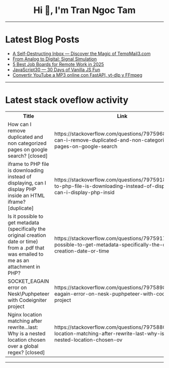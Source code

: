 <h1 align="center">Hi 👋, I'm Tran Ngoc Tam</h1>

---

# Latest Blog Posts 
<!-- BLOG-POST-LIST:START -->
- [A Self-Destructing Inbox — Discover the Magic of TempMail3.com](https://dev.to/walker876/a-self-destructing-inbox-discover-the-magic-of-tempmail3com-10bo)
- [From Analog to Digital: Signal Simulation](https://dev.to/simon_chauveau_27459e6bb5/from-analog-to-digital-signal-simulation-1hm0)
- [5 Best Job Boards for Remote Work in 2025](https://dev.to/moope/5-best-job-boards-for-remote-work-in-2025-3ben)
- [JavaScript30 — 30 Days of Vanilla JS Fun](https://dev.to/ml318097/javascript30-30-days-of-vanilla-js-fun-2mbc)
- [Convertir YouTube a MP3 online con FastAPI, yt-dlp y FFmpeg](https://dev.to/whario/convertir-youtube-a-mp3-online-con-fastapi-yt-dlp-y-ffmpeg-1622)
<!-- BLOG-POST-LIST:END -->

---

# Latest stack oveflow activity
<table>
  <tr><th>Title</th><th>Link</th></tr>
  <!-- STACKOVERFLOW:START --><tr><td>How can I remove duplicated and non categorized pages on google search? [closed]</td><td>https://stackoverflow.com/questions/79759683/how-can-i-remove-duplicated-and-non-categorized-pages-on-google-search</td></tr><tr><td>iframe to PHP file is downloading instead of displaying, can I display PHP inside an HTML iframe? [duplicate]</td><td>https://stackoverflow.com/questions/79759180/iframe-to-php-file-is-downloading-instead-of-displaying-can-i-display-php-insid</td></tr><tr><td>Is it possible to get metadata &lpar;specifically the original creation date or time&rpar; from a .pdf that was emailed to me as an attachment in PHP?</td><td>https://stackoverflow.com/questions/79759173/is-it-possible-to-get-metadata-specifically-the-original-creation-date-or-time</td></tr><tr><td>SOCKET_EAGAIN error on Nesk\Puphpeteer with Codeigniter project</td><td>https://stackoverflow.com/questions/79758987/socket-eagain-error-on-nesk-puphpeteer-with-codeigniter-project</td></tr><tr><td>Nginx location matching after rewrite...last: Why is a nested location chosen over a global regex? [closed]</td><td>https://stackoverflow.com/questions/79758804/nginx-location-matching-after-rewrite-last-why-is-a-nested-location-chosen-ov</td></tr><!-- STACKOVERFLOW:END -->
</table>

---


